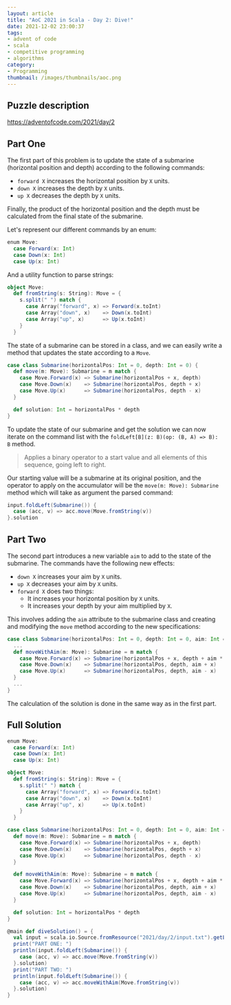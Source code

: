 ```yaml
---
layout: article
title: "AoC 2021 in Scala - Day 2: Dive!"
date: 2021-12-02 23:00:37
tags:
- advent of code
- scala
- competitive programming
- algorithms
category:
- Programming 
thumbnail: /images/thumbnails/aoc.png
---
```


## Puzzle description

https://adventofcode.com/2021/day/2

## Part One

The first part of this problem is to update the state of a submarine (horizontal position and depth) according to the following commands:
- `forward X` increases the horizontal position by `X` units.
- `down X` increases the depth by `X` units.
- `up X` decreases the depth by `X` units.

Finally, the product of the horizontal position and the depth must be calculated from the final state of the submarine.

Let's represent our different commands by an enum:

```scala
enum Move:
  case Forward(x: Int)
  case Down(x: Int)
  case Up(x: Int)
```

And a utility function to parse strings:

```scala
object Move:
  def fromString(s: String): Move = {
    s.split(" ") match {
      case Array("forward", x) => Forward(x.toInt)
      case Array("down", x)    => Down(x.toInt)
      case Array("up", x)      => Up(x.toInt)
    }
  }
```

The state of a submarine can be stored in a class, and we can easily write a method that updates the state according to a `Move`.

```scala
case class Submarine(horizontalPos: Int = 0, depth: Int = 0) {
  def move(m: Move): Submarine = m match {
    case Move.Forward(x) => Submarine(horizontalPos + x, depth)
    case Move.Down(x)    => Submarine(horizontalPos, depth + x)
    case Move.Up(x)      => Submarine(horizontalPos, depth - x)
  }

  def solution: Int = horizontalPos * depth
}
```

To update the state of our submarine and get the solution we can now iterate on the command list with the `foldLeft[B](z: B)(op: (B, A) => B): B` method.

> Applies a binary operator to a start value and all elements of this sequence, going left to right.

Our starting value will be a submarine at its original position, and the operator to apply on the accumulator will be the `move(m: Move): Submarine` method which will take as argument the parsed command:

```scala
input.foldLeft(Submarine()) {
  case (acc, v) => acc.move(Move.fromString(v))
}.solution
```

## Part Two

The second part introduces a new variable `aim` to add to the state of the submarine. The commands have the following new effects:
- `down X` increases your aim by `X` units.
- `up X` decreases your aim by `X` units.
- `forward X` does two things:
  - It increases your horizontal position by `X` units.
  - It increases your depth by your aim multiplied by `X`.

This involves adding the `aim` attribute to the submarine class and creating and modifying the `move` method according to the new specifications:

```scala
case class Submarine(horizontalPos: Int = 0, depth: Int = 0, aim: Int = 0) {
  ...
  def moveWithAim(m: Move): Submarine = m match {
    case Move.Forward(x) => Submarine(horizontalPos + x, depth + aim * x, aim)
    case Move.Down(x)    => Submarine(horizontalPos, depth, aim + x)
    case Move.Up(x)      => Submarine(horizontalPos, depth, aim - x)
  }
  ...
}
```

The calculation of the solution is done in the same way as in the first part.

## Full Solution

```scala
enum Move:
  case Forward(x: Int)
  case Down(x: Int)
  case Up(x: Int)

object Move:
  def fromString(s: String): Move = {
    s.split(" ") match {
      case Array("forward", x) => Forward(x.toInt)
      case Array("down", x)    => Down(x.toInt)
      case Array("up", x)      => Up(x.toInt)
    }
  }

case class Submarine(horizontalPos: Int = 0, depth: Int = 0, aim: Int = 0) {
  def move(m: Move): Submarine = m match {
    case Move.Forward(x) => Submarine(horizontalPos + x, depth)
    case Move.Down(x)    => Submarine(horizontalPos, depth + x)
    case Move.Up(x)      => Submarine(horizontalPos, depth - x)
  }

  def moveWithAim(m: Move): Submarine = m match {
    case Move.Forward(x) => Submarine(horizontalPos + x, depth + aim * x, aim)
    case Move.Down(x)    => Submarine(horizontalPos, depth, aim + x)
    case Move.Up(x)      => Submarine(horizontalPos, depth, aim - x)
  }

  def solution: Int = horizontalPos * depth
}

@main def diveSolution() = {
  val input = scala.io.Source.fromResource("2021/day/2/input.txt").getLines().toList
  print("PART ONE: ")
  println(input.foldLeft(Submarine()) {
    case (acc, v) => acc.move(Move.fromString(v))
  }.solution)
  print("PART TWO: ")
  println(input.foldLeft(Submarine()) {
    case (acc, v) => acc.moveWithAim(Move.fromString(v))
  }.solution)
}
```

